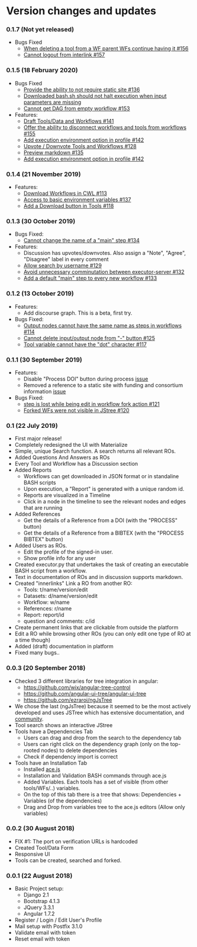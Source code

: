 
# Version changes and updates

### 0.1.7 (Not yet released)
* Bugs Fixed
   * [When deleting a tool from a WF parent WFs continue having it #156](https://github.com/kantale/OpenBioC/issues/156)
   * [Cannot logout from interlink #157](https://github.com/kantale/OpenBioC/issues/157)

### 0.1.5 (18 February 2020)
* Bugs Fixed
   * [Provide the ability to not require static site #136](https://github.com/kantale/OpenBioC/issues/136)
   * [Downloaded bash.sh should not halt execution when input parameters are missing](https://github.com/kantale/OpenBioC/issues/154)
   * [Cannot get DAG from empty workflow #153](https://github.com/kantale/OpenBioC/issues/153)
* Features:
   * [Draft Tools/Data and Workflows #141](https://github.com/kantale/OpenBioC/issues/145)
   * [Offer the ability to disconnect workflows and tools from workflows #155](https://github.com/kantale/OpenBioC/issues/155)
   * [Add execution environment option in profile #142](https://github.com/kantale/OpenBioC/issues/142)
   * [Upvote / Downvote Tools and Workflows #128](https://github.com/kantale/OpenBioC/issues/128)
   * [Preview markdown #135](https://github.com/kantale/OpenBioC/issues/135)
   * [Add execution environment option in profile #142](https://github.com/kantale/OpenBioC/issues/142)

### 0.1.4 (21 November 2019)
* Features:
   * [Download Workflows in CWL #113](https://github.com/kantale/OpenBioC/issues/113)
   * [Access to basic environment variables #137](https://github.com/kantale/OpenBioC/issues/137)
   * [Add a Download button in Tools #118](https://github.com/kantale/OpenBioC/issues/118)

### 0.1.3 (30 October 2019)
* Bugs Fixed:
   * [Cannot change the name of a "main" step #134](https://github.com/kantale/OpenBioC/issues/134)
* Features:
   * Discussion has upvotes/downvotes. Also assign a "Note", "Agree", "Disagree" label in every comment
   * [Allow search by username #129](https://github.com/kantale/OpenBioC/issues/129)
   * [Avoid unnecessary comminutation between executor-server #132](https://github.com/kantale/OpenBioC/issues/132)
   * [Add a default "main" step to every new workflow #133](https://github.com/kantale/OpenBioC/issues/133)

### 0.1.2 (13 October 2019)
* Features:
   * Add discourse graph. This is a beta, first try.
* Bugs Fixed:
   * [Output nodes cannot have the same name as steps in workflows #114](https://github.com/kantale/OpenBioC/issues/114)
   * [Cannot delete input/output node from "-" button #125](https://github.com/kantale/OpenBioC/issues/125)
   * [Tool variable cannot have the "dot" character #117](https://github.com/kantale/OpenBioC/issues/117)

### 0.1.1 (30 September 2019)
* Features:
   * Disable "Process DOI" button during process [issue](https://github.com/kantale/OpenBioC/issues/122)
   * Removed a reference to a static site with funding and consortium information [issue](https://github.com/kantale/OpenBioC/issues/123)
* Bugs Fixed:
   * [step is lost while being edit in workflow fork action #121](https://github.com/kantale/OpenBioC/issues/121)
   * [Forked WFs were not visible in JStree #120](https://github.com/kantale/OpenBioC/issues/120)

### 0.1 (22 July 2019)
* First major release!
* Completely redesigned the UI with Materialize
* Simple, unique Search function. A search returns all relevant ROs.
* Added Questions And Answers as ROs
* Every Tool and Workflow has a Discussion section
* Added Reports
    * Workflows can get downloaded in JSON format or in standaline BASH scripts
    * Upon execution, a "Report" is generated with a unique random id. 
    * Reports are visualized in a Timeline
    * Click in a node in the timeline to see the relevant nodes and edges that are running
* Added References
    * Get the details of a Reference from a DOI (with the "PROCESS" button)
    * Get the details of a Reference from a BIBTEX (with the "PROCESS BIBTEX" button)
* Added Users as ROs.
    * Edit the profile of the signed-in user.
    * Show profile info for any user
* Created executor.py that undertakes the task of creating an executable BASH script from a workflow.
* Text in documentation of ROs and in discussion supports markdown.
* Created "innerlinks" Link a RO from another RO:
    * Tools: t/name/version/edit
    * Datasets: d/name/version/edit
    * Workflow: w/name
    * References: r/name
    * Report: report/id
    * question and comments: c/id
* Create permanent links that are clickable from outside the platform
* Edit a RO while browsing other ROs (you can only edit one type of RO at a time though)
* Added (draft) documentation in platform
* Fixed many bugs..

### 0.0.3 (20 September 2018)
* Checked 3 different libraries for tree integration in angular:
   * https://github.com/wix/angular-tree-control
   * https://github.com/angular-ui-tree/angular-ui-tree
   * https://github.com/ezraroi/ngJsTree 
* We chose the last (ngJsTree) because it seemed to be the most actively developed and uses JSTree which has extensive documentation, and [community](https://stackoverflow.com/questions/tagged/jstree). 
* Tool search shows an interactive JStree
* Tools have a Dependencies Tab
   * Users can drag and drop from the search to the dependency tab
   * Users can right click on the dependency graph (only on the top-rooted nodes) to delete dependencies
   * Check if dependency import is correct
* Tools have an Installation Tab
   * Installed [ace.js](https://ace.c9.io/)
   * Installation and Validation BASH commands through ace.js
   * Added Variables. Each tools has a set of visible (from other tools/WFs/..) variables.
   * On the top of this tab there is a tree that shows: Dependencies + Variables (of the dependencies)
   * Drag and Drop from variables tree to the ace.js editors (Allow only variables)

### 0.0.2 (30 August 2018)
* FIX #1: The port on verification URLs is hardcoded
* Created Tool/Data Form
* Responsive UI
* Tools can be created, searched and forked.

### 0.0.1 (22 August 2018)
* Basic Project setup: 
   * Django 2.1
   * Bootstrap 4.1.3
   * JQuery 3.3.1
   * Angular 1.7.2
* Register / Login / Edit User's Profile
* Mail setup with Postfix 3.1.0
* Validate email with token
* Reset email with token 

